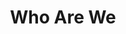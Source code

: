 ---
title: Who Are We
en:
  sections:
    - type: page_title
      title: Who is ESS?
    - type: features_section
      features:
        - title: Who Are We?
          content: >-
            The Engineering Students' Society is an organization run by students, for students. Throughout the year, the ESS works hard to improve your student experience by planning events, providing services, connecting you with other schools, and more! Each time you pay your tuition, a small portion comes to the ESS in exchange for your membership, giving you full access to the organization. Have Questions? Feel free to reach out to us on social media, send us an email, or stop by our office hours for a chat!
          align: left
          image: images/ess-who-we-are.jpeg
          image_alt: Who We Are
          image_position: left
  
        - title: Our Missions and Our Values
          content: >-
            At uOttawa ESS, we hope to redefine engineering culture, and ensure everyone feels as though they belong. We strive to create an inviting and positive learning environment for all our members. The ESS believes the tradition should never stand in the way of progress, and try to consider the following core values in all we do…
  
  
            **Respect and Empathy:** We aim to understand and respect the perspectives of all our members and consider them in all the organization’s operations.
  
  
            **Ethics, Transparency, and Accessibility:** We aim to have complete transparency in our organization and work to ensure all decisions are made ethically. We strive to make our operations accessible to all members, regardless of their ability.
  
  
            **Accountability:** We aim to continuously clearly identify any difficulties within the organization, remedy them, and grow from our experiences.
          align: left
          image: images/20245-team/team.jpg
          image_alt: Our Values
          image_position: left
      
fr:
  sections:
    - type: page_title
      title: Qui est ESS?
    - type: features_section
      features:
        - title: Qui Sommes-Nous?
          content: >-
            L'Association des étudiants en génie est une organisation dirigée par des étudiants, pour des étudiants. Tout au long de l'année, l’AÉG cherche à améliorer votre expérience d'étudiant en organisant des événements, en fournissant des services, en vous mettant en contact avec d'autres écoles, et plus encore ! Chaque fois que vous payez vos frais de scolarité, une petite partie est versée à l’AÉG en échange de votre adhésion, ce qui vous donne un accès complet à l'organisation. Avez vous des questions ? N'hésitez pas à nous contacter sur les médias sociaux, à nous envoyer un e-mail ou à passer à nos heures de bureau pour discuter !
          align: left
          image: images/ess-who-we-are.jpeg
          image_alt: Who We Are
          image_position: left
  
        - title: Notre Mission et Nos Valeurs
          content: >-
            À l'AÉG de l'Université d'Ottawa, nous espérons redéfinir la culture de l'ingénierie et faire en sorte que chacun se sente à sa place. Nous voulons créer un environnement d'apprentissage invitant et positif pour tous nos membres. L'AÉG estime que la tradition ne doit jamais faire obstacle au progrès et essaie de prendre en compte les valeurs fondamentales suivantes dans tout ce que nous faisons…
  
  
            **Respect et Empathie:** Nous visons à comprendre et à respecter les points de vue de tous nos membres et à les prendre en compte dans toutes les opérations de l'organisation.
  
  
            **Éthique, Transparence et Accessibilité:** Nous visons une transparence totale dans notre organisation et nous nous efforçons de garantir que toutes les décisions sont prises de manière éthique. Nous nous efforçons de rendre nos opérations accessibles à tous les membres, quelles que soient leurs capacités.
  
  
            **Responsabilité:** Nous visons à identifier clairement et en permanence toutes les difficultés au sein de l'organisation, à y remédier et à grandir à partir de nos expériences.
          align: left
          image: images/20245-team/team.jpg
          image_alt: Our Values
          image_position: left    
template: advanced
---